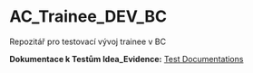 # AC_Trainee_DEV_BC
Repozitář pro testovací vývoj trainee v BC  

**Dokumentace k Testům Idea_Evidence:** [Test Documentations](Idea_Evidence/TESTING/TestDocumentations.md)
